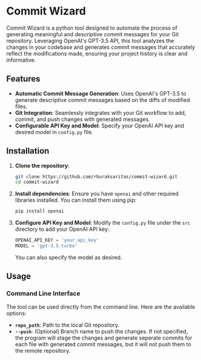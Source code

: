 # Commit Wizard

Commit Wizard is a python tool designed to automate the process of generating meaningful and descriptive commit messages for your Git repository. Leveraging OpenAI's GPT-3.5 API, this tool analyzes the changes in your codebase and generates commit messages that accurately reflect the modifications made, ensuring your project history is clear and informative.

## Features

- **Automatic Commit Message Generation**: Uses OpenAI's GPT-3.5 to generate descriptive commit messages based on the diffs of modified files.
- **Git Integration**: Seamlessly integrates with your Git workflow to add, commit, and push changes with generated messages.
- **Configurable API Key and Model**: Specify your OpenAI API key and desired model in `config.py` file.

## Installation

1. **Clone the repository**:
    ```sh
    git clone https://github.com/rburaksaritas/commit-wizard.git
    cd commit-wizard
    ```

2. **Install dependencies**:
    Ensure you have `openai` and other required libraries installed. You can install them using pip:
    ```sh
    pip install openai
    ```

3. **Configure API Key and Model**:
    Modify the `config.py` file under the `src` directory to add your OpenAI API key:
    ```python
    OPENAI_API_KEY = 'your_api_key'
    MODEL = 'gpt-3.5-turbo'
    ```
    You can also specify the model as desired.

## Usage

### Command Line Interface

The tool can be used directly from the command line. Here are the available options:

- **`repo_path`**: Path to the local Git repository.
- **`--push`**: (Optional) Branch name to push the changes. If not specified, the program will stage the changes and generate seperate commits for each file with generated commit messages, but it will not push them to the remote repository.
